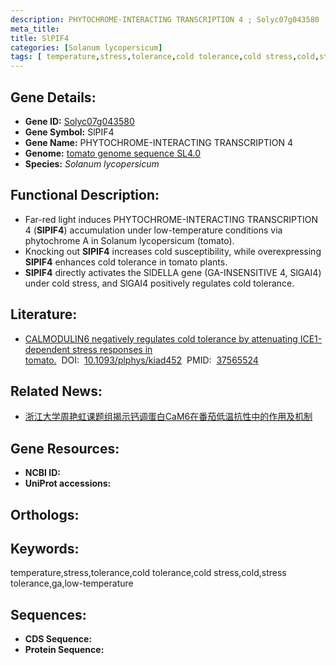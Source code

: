 ```yaml
---
description: PHYTOCHROME-INTERACTING TRANSCRIPTION 4 ; Solyc07g043580 ; Solanum lycopersicum
meta_title:
title: SlPIF4
categories: [Solanum lycopersicum]
tags: [ temperature,stress,tolerance,cold tolerance,cold stress,cold,stress tolerance,ga,low-temperature ]
---
```


## Gene Details:
- **Gene ID:**	[Solyc07g043580]()
- **Gene Symbol:** SlPIF4
- **Gene Name:** PHYTOCHROME-INTERACTING TRANSCRIPTION 4
- **Genome:** [tomato genome sequence SL4.0]()
- **Species:** *Solanum lycopersicum*

## Functional Description:
   - Far-red light induces PHYTOCHROME-INTERACTING TRANSCRIPTION 4 (**SlPIF4**) accumulation under low-temperature conditions via phytochrome A in Solanum lycopersicum (tomato). 
   - Knocking out **SlPIF4** increases cold susceptibility, while overexpressing **SlPIF4** enhances cold tolerance in tomato plants.
   - **SlPIF4** directly activates the SlDELLA gene (GA-INSENSITIVE 4, SlGAI4) under cold stress, and SlGAI4 positively regulates cold tolerance.

## Literature:
   - [CALMODULIN6 negatively regulates cold tolerance by attenuating ICE1-dependent stress responses in tomato.]( https://academic.oup.com/plphys/article/193/3/2105/7241101?login=true)&nbsp;&nbsp;DOI:&nbsp;&nbsp;[10.1093/plphys/kiad452](https://academic.oup.com/plphys/article/193/3/2105/7241101?login=true)&nbsp;&nbsp;PMID:&nbsp;&nbsp;[37565524](https://pubmed.ncbi.nlm.nih.gov/37565524/)

## Related News:
   - [浙江大学周艳虹课题组揭示钙调蛋白CaM6在番茄低温抗性中的作用及机制](https://mp.weixin.qq.com/s?__biz=MzIyOTY2NDYyNQ==&mid=2247578704&idx=5&sn=a312fe139ef16f6b728a6bc78a631402&chksm=e9959f152522f92754babec7469c5f50a0d02d3b0dee4ae9d0661b964bf54569fd7725922f31&scene=27#wechat_redirect)

## Gene Resources:
- **NCBI ID:** [](https://www.ncbi.nlm.nih.gov/gene/?term=)
- **UniProt accessions:** [](https://www.uniprot.org/uniprotkb//entry)

## Orthologs:

## Keywords:
temperature,stress,tolerance,cold tolerance,cold stress,cold,stress tolerance,ga,low-temperature

## Sequences:
- **CDS Sequence:**
- **Protein Sequence:**
